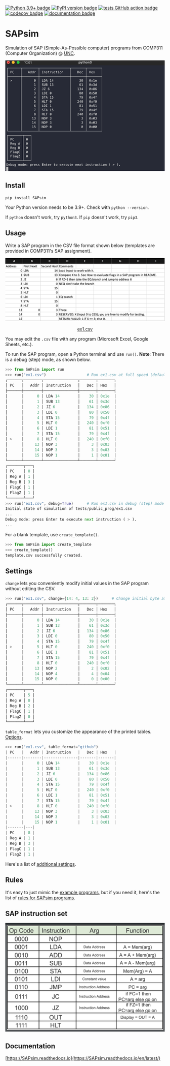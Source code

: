 [![Python 3.9+ badge](https://img.shields.io/badge/python-3.9+-blue.svg)](https://www.python.org/downloads/) [![PyPI version badge](https://badge.fury.io/py/SAPsim.svg)](https://pypi.org/project/SAPsim/) [![tests GitHub action badge](https://github.com/jesse-wei/SAPsim/actions/workflows/tests.yml/badge.svg)](https://github.com/jesse-wei/SAPsim/actions/workflows/tests.yml) [![codecov badge](https://codecov.io/github/jesse-wei/SAPsim/branch/main/graph/badge.svg?token=RS7QI9QVKU)](https://codecov.io/github/jesse-wei/SAPsim) [![documentation badge](https://readthedocs.org/projects/sapsim/badge/?version=latest)](https://SAPsim.readthedocs.io/en/latest/)

# SAPsim

Simulation of SAP (Simple-As-Possible computer) programs from COMP311 (Computer Organization) @ [UNC](https://unc.edu).

<p align="center">
    <img src="https://raw.githubusercontent.com/jesse-wei/SAPsim/main/docs/_static/SAPsim_demo.gif" alt="SAPsim demo">
</p>

## Install

`pip install SAPsim`

Your Python version needs to be 3.9+. Check with `python --version`.

If `python` doesn't work, try `python3`. If `pip` doesn't work, try `pip3`.

## Usage

Write a SAP program in the CSV file format shown below (templates are provided in COMP311's SAP assignment).

<p align="center">
    <img src="https://raw.githubusercontent.com/jesse-wei/SAPsim/main/docs/_static/ex1.jpg" alt="Screenshot of ex1.csv in Excel">
</p>
<p align="center">
    <a href="https://github.com/jesse-wei/SAPsim/blob/main/tests/public_prog/ex1.csv">ex1.csv</a>
</p>

You may edit the `.csv` file with any program (Microsoft Excel, Google Sheets, etc.).

To run the SAP program, open a Python terminal and use `run()`. **Note**: There is a debug (step) mode, as shown below.

```py
>>> from SAPsim import run
>>> run("ex1.csv")                  # Run ex1.csv at full speed (default)
┌──────┬────────┬───────────────┬───────┬───────┐
│ PC   │   Addr │ Instruction   │   Dec │ Hex   │
├──────┼────────┼───────────────┼───────┼───────┤
│      │      0 │ LDA 14        │    30 │ 0x1e  │
│      │      1 │ SUB 13        │    61 │ 0x3d  │
│      │      2 │ JZ 6          │   134 │ 0x86  │
│      │      3 │ LDI 0         │    80 │ 0x50  │
│      │      4 │ STA 15        │    79 │ 0x4f  │
│      │      5 │ HLT 0         │   240 │ 0xf0  │
│      │      6 │ LDI 1         │    81 │ 0x51  │
│      │      7 │ STA 15        │    79 │ 0x4f  │
│ >    │      8 │ HLT 0         │   240 │ 0xf0  │
│      │     13 │ NOP 3         │     3 │ 0x03  │
│      │     14 │ NOP 3         │     3 │ 0x03  │
│      │     15 │ NOP 1         │     1 │ 0x01  │
└──────┴────────┴───────────────┴───────┴───────┘
┌───────┬───┐
│ PC    │ 8 │
│ Reg A │ 1 │
│ Reg B │ 3 │
│ FlagC │ 1 │
│ FlagZ │ 1 │
└───────┴───┘
>>> run("ex1.csv", debug=True)      # Run ex1.csv in debug (step) mode
Initial state of simulation of tests/public_prog/ex1.csv
...
Debug mode: press Enter to execute next instruction ( > ).
...
```

For a blank template, use `create_template()`.

```py
>>> from SAPsim import create_template
>>> create_template()
template.csv successfully created.
```

## Settings

`change` lets you conveniently modify initial values in the SAP program without editing the CSV.

```py
>>> run("ex1.csv", change={14: 4, 13: 2})      # Change initial byte at address 14 to 4 and at 13 to 2
┌──────┬────────┬───────────────┬───────┬───────┐
│ PC   │   Addr │ Instruction   │   Dec │ Hex   │
├──────┼────────┼───────────────┼───────┼───────┤
│      │      0 │ LDA 14        │    30 │ 0x1e  │
│      │      1 │ SUB 13        │    61 │ 0x3d  │
│      │      2 │ JZ 6          │   134 │ 0x86  │
│      │      3 │ LDI 0         │    80 │ 0x50  │
│      │      4 │ STA 15        │    79 │ 0x4f  │
│ >    │      5 │ HLT 0         │   240 │ 0xf0  │
│      │      6 │ LDI 1         │    81 │ 0x51  │
│      │      7 │ STA 15        │    79 │ 0x4f  │
│      │      8 │ HLT 0         │   240 │ 0xf0  │
│      │     13 │ NOP 2         │     2 │ 0x02  │
│      │     14 │ NOP 4         │     4 │ 0x04  │
│      │     15 │ NOP 0         │     0 │ 0x00  │
└──────┴────────┴───────────────┴───────┴───────┘
┌───────┬───┐
│ PC    │ 5 │
│ Reg A │ 0 │
│ Reg B │ 2 │
│ FlagC │ 1 │
│ FlagZ │ 0 │
└───────┴───┘
```

`table_format` lets you customize the appearance of the printed tables. [Options](https://github.com/astanin/python-tabulate#table-format).

```py
>>> run("ex1.csv", table_format="github")
| PC   |   Addr | Instruction   |   Dec | Hex   |
|------|--------|---------------|-------|-------|
|      |      0 | LDA 14        |    30 | 0x1e  |
|      |      1 | SUB 13        |    61 | 0x3d  |
|      |      2 | JZ 6          |   134 | 0x86  |
|      |      3 | LDI 0         |    80 | 0x50  |
|      |      4 | STA 15        |    79 | 0x4f  |
|      |      5 | HLT 0         |   240 | 0xf0  |
|      |      6 | LDI 1         |    81 | 0x51  |
|      |      7 | STA 15        |    79 | 0x4f  |
| >    |      8 | HLT 0         |   240 | 0xf0  |
|      |     13 | NOP 3         |     3 | 0x03  |
|      |     14 | NOP 3         |     3 | 0x03  |
|      |     15 | NOP 1         |     1 | 0x01  |
|-------|---|
| PC    | 8 |
| Reg A | 1 |
| Reg B | 3 |
| FlagC | 1 |
| FlagZ | 1 |
```

Here's a list of [additional settings](https://SAPsim.readthedocs.io/en/latest/#additional-settings).

## Rules

It's easy to just mimic the [example programs](https://github.com/jesse-wei/SAPsim/tree/main/tests/public_prog), but if you need it, here's the list of [rules for SAPsim programs](https://SAPsim.readthedocs.io/en/latest/rules.html).

## SAP instruction set

<p align="center">
    <img src="https://raw.githubusercontent.com/jesse-wei/SAPsim/main/docs/_static/sap_instruction_set.jpg" alt="SAP instruction set">
</p>

## Documentation

[https://SAPsim.readthedocs.io](https://SAPsim.readthedocs.io/en/latest/)
